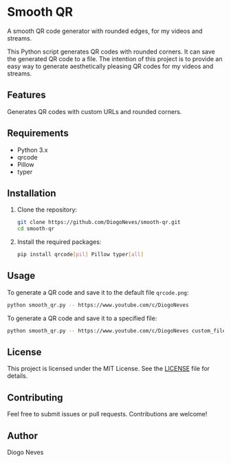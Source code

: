 # Smooth QR

A smooth QR code generator with rounded edges, for my videos and streams.

This Python script generates QR codes with rounded corners. It can save the generated QR code to a file. The intention of this project is to provide an easy way to generate aesthetically pleasing QR codes for my videos and streams.

## Features

Generates QR codes with custom URLs and rounded corners.

## Requirements

- Python 3.x
- qrcode
- Pillow
- typer

## Installation

1. Clone the repository:

    ```sh
    git clone https://github.com/DiogoNeves/smooth-qr.git
    cd smooth-qr
    ```

2. Install the required packages:

    ```sh
    pip install qrcode[pil] Pillow typer[all]
    ```

## Usage

To generate a QR code and save it to the default file `qrcode.png`:

```sh
python smooth_qr.py -- https://www.youtube.com/c/DiogoNeves
```

To generate a QR code and save it to a specified file:

```sh
python smooth_qr.py -- https://www.youtube.com/c/DiogoNeves custom_filename.png
```

## License

This project is licensed under the MIT License. See the [LICENSE](LICENSE) file for details.

## Contributing

Feel free to submit issues or pull requests. Contributions are welcome!

## Author

Diogo Neves
